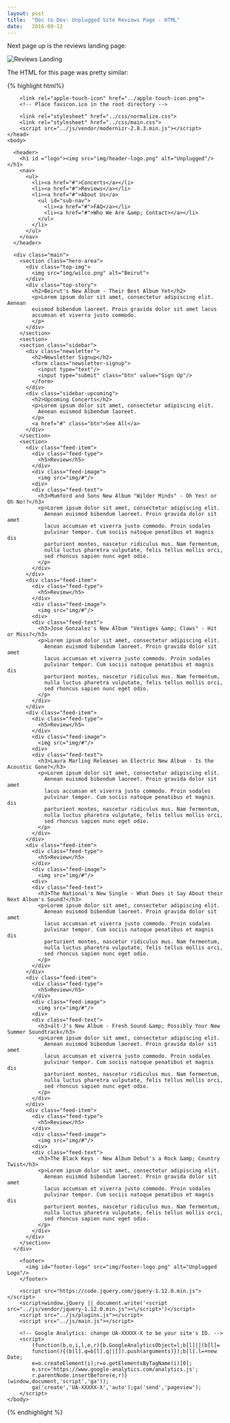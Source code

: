 ```yaml
---
layout: post
title:  "Doc to Dev: Unplugged Site Reviews Page - HTML"
date:   2016-09-12
---
```

Next page up is the reviews landing page:

![Reviews Landing](/assets/img/091216.png)

The HTML for this page was pretty similar:

{% highlight html%}
<!doctype html>
<html class="no-js" lang="">
    <head>
        <meta charset="utf-8">
        <meta http-equiv="x-ua-compatible" content="ie=edge">
        <title></title>
        <meta name="description" content="">
        <meta name="viewport" content="width=device-width, initial-scale=1">

        <link rel="apple-touch-icon" href="../apple-touch-icon.png">
        <!-- Place favicon.ico in the root directory -->

        <link rel="stylesheet" href="../css/normalize.css">
        <link rel="stylesheet" href="../css/main.css">
        <script src="../js/vendor/modernizr-2.8.3.min.js"></script>
    </head>
    <body>
<!--Header-->
      <header>
        <h1 id ="logo"><img src="img/header-logo.png" alt="Unplugged"/></h1>
        <nav>
          <ul>
            <li><a href="#">Concerts</a></li>
            <li><a href="#">Reviews</a></li>
            <li><a href="#">About Us</a>
              <ul id="sub-nav">
                <li><a href="#">FAQ</a></li>
                <li><a href="#">Who We Are &amp; Contact></a></li>
              </ul>
            </li>
          </ul>
        </nav>
      </header>
<!--Main Section-->
      <div class="main">
        <section class="hero-area">
          <div class="top-img">
            <img src="img/wilco.png" alt="Beirut">
          </div>
          <div class="top-story">
            <h2>Beirut's New Album - Their Best Album Yet</h2>
            <p>Lorem ipsum dolor sit amet, consectetur adipiscing elit. Aenean
            euismod bibendum laoreet. Proin gravida dolor sit amet lacus
            accumsan et viverra justo commodo.
            </p>
          </div>
        </section>
        <section>
        <section class="sidebar">
          <div class="newsletter">
            <h2>Newsletter Signup</h2>
            <form class="newsletter-signup">
              <input type="text"/>
              <input type="submit" class="btn" value="Sign Up"/>
            </form>
          </div>
          <div class="sidebar-upcoming">
            <h2>Upcoming Concerts</h2>
            <p>Lorem ipsum dolor sit amet, consectetur adipiscing elit.
              Aenean euismod bibendum laoreet.
            </p>
            <a href="#" class="btn">See All</a>
          </div>
        </section>
        <section>
          <div class="feed-item">
            <div class="feed-type">
              <h5>Review</h5>
            </div>
            <div class="feed-image">
              <img src="img/#"/>
            <div>
            <div class="feed-text">
              <h3>Mumford and Sons New Album "Wilder Minds" - Oh Yes! or Oh No!?</h3>
              <p>Lorem ipsum dolor sit amet, consectetur adipiscing elit.
                Aenean euismod bibendum laoreet. Proin gravida dolor sit amet
                lacus accumsan et viverra justo commodo. Proin sodales
                pulvinar tempor. Cum sociis natoque penatibus et magnis dis
                parturient montes, nascetur ridiculus mus. Nam fermentum,
                nulla luctus pharetra vulputate, felis tellus mollis orci,
                sed rhoncus sapien nunc eget odio.
              </p>
            </div>
          </div>
          <div class="feed-item">
            <div class="feed-type">
              <h5>Review</h5>
            </div>
            <div class="feed-image">
              <img src="img/#"/>
            <div>
            <div class="feed-text">
              <h3>Jose Gonzalez's New Album "Vestiges &amp; Claws" - Hit or Miss?</h3>
              <p>Lorem ipsum dolor sit amet, consectetur adipiscing elit.
                Aenean euismod bibendum laoreet. Proin gravida dolor sit amet
                lacus accumsan et viverra justo commodo. Proin sodales
                pulvinar tempor. Cum sociis natoque penatibus et magnis dis
                parturient montes, nascetur ridiculus mus. Nam fermentum,
                nulla luctus pharetra vulputate, felis tellus mollis orci,
                sed rhoncus sapien nunc eget odio.
              </p>
            </div>
          </div>
          <div class="feed-item">
            <div class="feed-type">
              <h5>Review</h5>
            </div>
            <div class="feed-image">
              <img src="img/#"/>
            <div>
            <div class="feed-text">
              <h3>Laura Marling Releases an Electric New Album - Is the Acoustic Gone?</h3>
              <p>Lorem ipsum dolor sit amet, consectetur adipiscing elit.
                Aenean euismod bibendum laoreet. Proin gravida dolor sit amet
                lacus accumsan et viverra justo commodo. Proin sodales
                pulvinar tempor. Cum sociis natoque penatibus et magnis dis
                parturient montes, nascetur ridiculus mus. Nam fermentum,
                nulla luctus pharetra vulputate, felis tellus mollis orci,
                sed rhoncus sapien nunc eget odio.
              </p>
            </div>
          </div>
          <div class="feed-item">
            <div class="feed-type">
              <h5>Review</h5>
            </div>
            <div class="feed-image">
              <img src="img/#"/>
            <div>
            <div class="feed-text">
              <h3>The National's New Single - What Does it Say About their Next Album's Sound?</h3>
              <p>Lorem ipsum dolor sit amet, consectetur adipiscing elit.
                Aenean euismod bibendum laoreet. Proin gravida dolor sit amet
                lacus accumsan et viverra justo commodo. Proin sodales
                pulvinar tempor. Cum sociis natoque penatibus et magnis dis
                parturient montes, nascetur ridiculus mus. Nam fermentum,
                nulla luctus pharetra vulputate, felis tellus mollis orci,
                sed rhoncus sapien nunc eget odio.
              </p>
            </div>
          </div>
          <div class="feed-item">
            <div class="feed-type">
              <h5>Review</h5>
            </div>
            <div class="feed-image">
              <img src="img/#"/>
            <div>
            <div class="feed-text">
              <h3>alt-J's New Album - Fresh Sound &amp; Possibly Your New Summer Soundtrack</h3>
              <p>Lorem ipsum dolor sit amet, consectetur adipiscing elit.
                Aenean euismod bibendum laoreet. Proin gravida dolor sit amet
                lacus accumsan et viverra justo commodo. Proin sodales
                pulvinar tempor. Cum sociis natoque penatibus et magnis dis
                parturient montes, nascetur ridiculus mus. Nam fermentum,
                nulla luctus pharetra vulputate, felis tellus mollis orci,
                sed rhoncus sapien nunc eget odio.
              </p>
            </div>
          </div>
          <div class="feed-item">
            <div class="feed-type">
              <h5>Review</h5>
            </div>
            <div class="feed-image">
              <img src="img/#"/>
            <div>
            <div class="feed-text">
              <h3>The Black Keys - New Album Debut's a Rock &amp; Country Twist</h3>
              <p>Lorem ipsum dolor sit amet, consectetur adipiscing elit.
                Aenean euismod bibendum laoreet. Proin gravida dolor sit amet
                lacus accumsan et viverra justo commodo. Proin sodales
                pulvinar tempor. Cum sociis natoque penatibus et magnis dis
                parturient montes, nascetur ridiculus mus. Nam fermentum,
                nulla luctus pharetra vulputate, felis tellus mollis orci,
                sed rhoncus sapien nunc eget odio.
              </p>
            </div>
          </div>
        </section>
      </div>
<!--Footer-->
        <footer>
          <img id="footer-logo" src="img/footer-logo.png" alt="Unplugged Logo"/>
        </footer>

        <script src="https://code.jquery.com/jquery-1.12.0.min.js"></script>
        <script>window.jQuery || document.write('<script src="../js/vendor/jquery-1.12.0.min.js"><\/script>')</script>
        <script src="../js/plugins.js"></script>
        <script src="../js/main.js"></script>

        <!-- Google Analytics: change UA-XXXXX-X to be your site's ID. -->
        <script>
            (function(b,o,i,l,e,r){b.GoogleAnalyticsObject=l;b[l]||(b[l]=
            function(){(b[l].q=b[l].q||[]).push(arguments)});b[l].l=+new Date;
            e=o.createElement(i);r=o.getElementsByTagName(i)[0];
            e.src='https://www.google-analytics.com/analytics.js';
            r.parentNode.insertBefore(e,r)}(window,document,'script','ga'));
            ga('create','UA-XXXXX-X','auto');ga('send','pageview');
        </script>
    </body>
</html>
{% endhighlight %}
